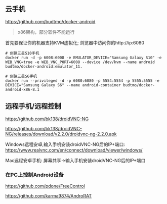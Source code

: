 
## 云手机
https://github.com/budtmo/docker-android

> x86架构，部分软件不能运行


首先要保证你的机器支持KVM虚拟化; 浏览器中访问你的http://ip:6080
```
# 创建三星S10手机
docker run -d -p 6008:6008 -e EMULATOR_DEVICE="Samsung Galaxy S10" -e WEB_VNC=true -e WEB_VNC_PORT=6008 --device /dev/kvm --name android budtmo/docker-android:emulator_11.

# 创建三星S6手机
docker run --privileged -d -p 6080:6080 -p 5554:5554 -p 5555:5555 -e DEVICE="Samsung Galaxy S6" --name android-container budtmo/docker-android-x86-8.1
```


## 远程手机/远程控制

https://github.com/bk138/droidVNC-NG

https://github.com/bk138/droidVNC-NG/releases/download/v2.2.0/droidvnc-ng-2.2.0.apk

Windows远程安卓,输入手机安装droidVNC-NG后的IP+端口: https://www.realvnc.com/en/connect/download/viewer/windows/

Mac远程安卓手机: 屏幕共享->输入手机安装droidVNC-NG后的IP+端口

### 在PC上控制Android设备
https://github.com/pdone/FreeControl

https://github.com/karma9874/AndroRAT